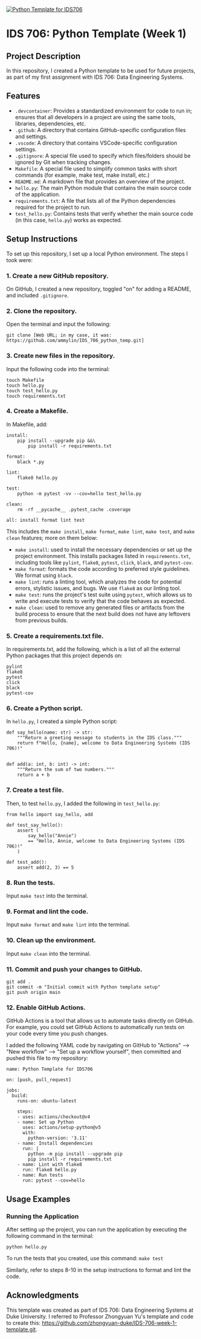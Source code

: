 [![Python Template for IDS706](https://github.com/ammylin/IDS_706_python_temp/actions/workflows/main.yml/badge.svg)](https://github.com/ammylin/IDS_706_python_temp/actions/workflows/main.yml)

# IDS 706: Python Template (Week 1)

## Project Description
In this repository, I created a Python template to be used for future projects, as part of my first assignment with IDS 706: Data Engineering Systems. 

## Features
- `.devcontainer`: Provides a standardized environment for code to run in; ensures that all developers in a project are using the same tools, libraries, dependencies, etc. 
- `.github`: A directory that contains GitHub-specific configuration files and settings. 
- `.vscode`: A directory that contains VSCode-specific configuration settings. 
- `.gitignore`: A special file used to specify which files/folders should be ignored by Git when tracking changes. 
- `Makefile`: A special file used to simplify common tasks with short commands (for example, make test, make install, etc.)
- `README.md`: A markdown file that provides an overview of the project. 
- `hello.py`: The main Python module that contains the main source code of the application.
- `requirements.txt`: A file that lists all of the Python dependencies required for the project to run. 
- `test_hello.py`: Contains tests that verify whether the main source code (in this case, `hello.py`) works as expected. 

## Setup Instructions
To set up this repository, I set up a local Python environment. The steps I took were: 

### 1. Create a new GitHub repository. 
On GitHub, I created a new repository, toggled "on" for adding a README, and included `.gitignore`. 

### 2. Clone the repository. 
Open the terminal and input the following: 
```
git clone [Web URL; in my case, it was: https://github.com/ammylin/IDS_706_python_temp.git]
```

### 3. Create new files in the repository. 
Input the following code into the terminal: 
``` 
touch Makefile
touch hello.py
touch test_hello.py
touch requirements.txt 
```

### 4. Create a Makefile. 
In Makefile, add: 
```
install:
	pip install --upgrade pip &&\
		pip install -r requirements.txt

format:
	black *.py

lint:
	flake8 hello.py

test:
	python -m pytest -vv --cov=hello test_hello.py

clean:
    rm -rf __pycache__ .pytest_cache .coverage

all: install format lint test
```
This includes the `make install`, `make format`, `make lint`, `make test`, and `make clean` features; more on them below: 
- `make install`:  used to install the necessary dependencies or set up the project environment. This installs packages listed in `requirements.txt`, including tools like `pylint`, `flake8`, `pytest`, `click`, `black`, and `pytest-cov`.
- `make format`: formats the code according to preferred style guidelines. We format using `black`. 
- `make lint`: runs a linting tool, which analyzes the code for potential errors, stylistic issues, and bugs. We use `flake8` as our linting tool. 
- `make test`: runs the project's test suite using `pytest`, which allows us to write and execute tests to verify that the code behaves as expected.
- `make clean`: used to remove any generated files or artifacts from the build process to ensure that the next build does not have any leftovers from previous builds. 

### 5. Create a requirements.txt file. 
In requirements.txt, add the following, which is a list of all the external Python packages that this project depends on: 
```
pylint
flake8
pytest
click
black 
pytest-cov
```

### 6. Create a Python script. 
In `hello.py`, I created a simple Python script: 
```
def say_hello(name: str) -> str:
    """Return a greeting message to students in the IDS class."""
    return f"Hello, {name}, welcome to Data Engineering Systems (IDS 706)!"


def add(a: int, b: int) -> int:
    """Return the sum of two numbers."""
    return a + b
```

### 7. Create a test file. 
Then, to test `hello.py`, I added the following in `test_hello.py`: 
```
from hello import say_hello, add

def test_say_hello():
    assert (
        say_hello("Annie")
        == "Hello, Annie, welcome to Data Engineering Systems (IDS 706)!"
    )

def test_add():
    assert add(2, 3) == 5
```

### 8. Run the tests. 
Input ```make test``` into the terminal. 

### 9. Format and lint the code. 
Input ```make format``` and ```make lint``` into the terminal. 

### 10. Clean up the environment. 
Input ```make clean``` into the terminal. 

### 11. Commit and push your changes to GitHub. 
``` 
git add .
git commit -m "Initial commit with Python template setup"   
git push origin main
```

### 12. Enable GitHub Actions. 
GitHub Actions is a tool that allows us to automate tasks directly on GitHub. For example, you could set GitHub Actions to automatically run tests on your code every time you push changes. 

I added the following YAML code by navigating on GitHub to "Actions" --> "New workflow" --> "Set up a workflow yourself", then committed and pushed this file to my repository: 
```
name: Python Template for IDS706

on: [push, pull_request]

jobs:
  build:
    runs-on: ubuntu-latest

    steps:
    - uses: actions/checkout@v4
    - name: Set up Python
      uses: actions/setup-python@v5
      with:
        python-version: '3.11'
    - name: Install dependencies
      run: |
        python -m pip install --upgrade pip
        pip install -r requirements.txt
    - name: Lint with flake8
      run: flake8 hello.py
    - name: Run tests
      run: pytest --cov=hello
```

## Usage Examples

### Running the Application
After setting up the project, you can run the application by executing the following command in the terminal:
```
python hello.py
```

To run the tests that you created, use this command: 
``` make test ```

Similarly, refer to steps 8-10 in the setup instructions to format and lint the code. 


## Acknowledgments 
This template was created as part of IDS 706: Data Engineering Systems at Duke University. I referred to Professor Zhongyuan Yu's template and code to create this: https://github.com/zhongyuan-duke/IDS-706-week-1-template.git. 
